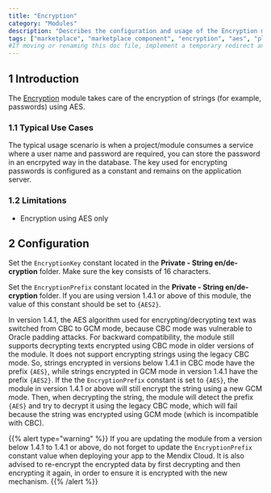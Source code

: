 ```yaml
---
title: "Encryption"
category: "Modules"
description: "Describes the configuration and usage of the Encryption module, which is available in the Mendix Marketplace."
tags: ["marketplace", "marketplace component", "encryption", "aes", "platform support"]
#If moving or renaming this doc file, implement a temporary redirect and let the respective team know they should update the URL in the product. See Mapping to Products for more details.
---
```


## 1 Introduction

The [Encryption](https://marketplace.mendix.com/link/component/1011/) module takes care of the encryption of strings (for example, passwords) using AES.

### 1.1 Typical Use Cases

The typical usage scenario is when a project/module consumes a service where a user name and password are required, you can store the password in an encrpyted way in the database. The key used for encrypting passwords is configured as a constant and remains on the application server.

### 1.2 Limitations

* Encryption using AES only

## 2 Configuration

Set the `EncryptionKey` constant located in the **Private - String en/de-cryption** folder. Make sure the key consists of 16 characters.

Set the `EncryptionPrefix` constant located in the **Private - String en/de-cryption** folder. If you are using version 1.4.1 or above of this module, the value of this constant should be set to `{AES2}`.

In version 1.4.1, the AES algorithm used for encrypting/decrypting text was switched from CBC to GCM mode, because CBC mode was vulnerable to Oracle padding attacks. For backward compatibility, the module still supports decrypting texts encrypted using CBC mode in older versions of the module. It does not support encrypting strings using the legacy CBC mode. So, strings encrypted in versions below 1.4.1 in CBC mode have the prefix `{AES}`, while strings encrypted in GCM mode in version 1.4.1 have the prefix `{AES2}`. If the the `EncryptionPrefix` constant is set to `{AES}`, the module in version 1.4.1 or above will still encrypt the string using a new GCM mode. Then, when decrypting the string, the module will detect the prefix `{AES}` and try to decrypt it using the legacy CBC mode, which will fail because the string was encrypted using GCM mode (which is incompatible with CBC). 

{{% alert type="warning" %}}
If you are updating the module from a version below 1.4.1 to 1.4.1 or above, do not forget to update the `EncryptionPrefix` constant value when deploying your app to the Mendix Cloud. It is also advised to re-encrypt the encrypted data by first decrypting and then encrypting it again, in order to ensure it is encrypted with the new mechanism.
{{% /alert %}}
